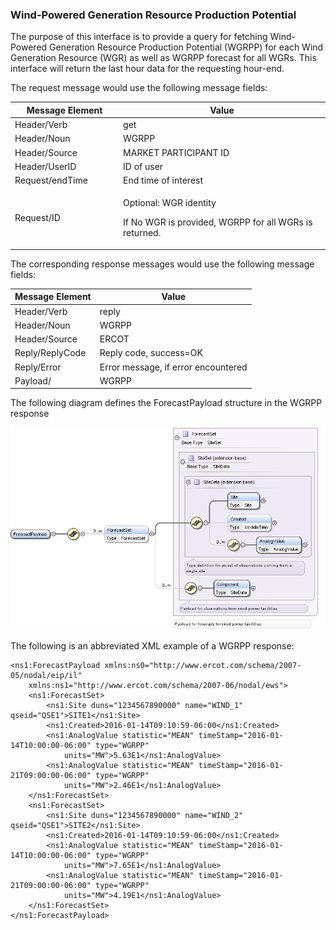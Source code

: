 ### Wind-Powered Generation Resource Production Potential

The purpose of this interface is to provide a query for fetching
Wind-Powered Generation Resource Production Potential (WGRPP) for each
Wind Generation Resource (WGR) as well as WGRPP forecast for all WGRs.
This interface will return the last hour data for the requesting
hour-end.

The request message would use the following message fields:

<table>
<colgroup>
<col style="width: 34%" />
<col style="width: 65%" />
</colgroup>
<thead>
<tr class="header">
<th>Message Element</th>
<th>Value</th>
</tr>
</thead>
<tbody>
<tr class="odd">
<td>Header/Verb</td>
<td>get</td>
</tr>
<tr class="even">
<td>Header/Noun</td>
<td>WGRPP</td>
</tr>
<tr class="odd">
<td>Header/Source</td>
<td>MARKET PARTICIPANT ID</td>
</tr>
<tr class="even">
<td>Header/UserID</td>
<td>ID of user</td>
</tr>
<tr class="odd">
<td>Request/endTime</td>
<td>End time of interest</td>
</tr>
<tr class="even">
<td>Request/ID</td>
<td><p>Optional: WGR identity</p>
<p>If No WGR is provided, WGRPP for all WGRs is returned.</p></td>
</tr>
</tbody>
</table>

The corresponding response messages would use the following message
fields:

| Message Element | Value                               |
|-----------------|-------------------------------------|
| Header/Verb     | reply                               |
| Header/Noun     | WGRPP                               |
| Header/Source   | ERCOT                               |
| Reply/ReplyCode | Reply code, success=OK              |
| Reply/Error     | Error message, if error encountered |
| Payload/        | WGRPP                               |

The following diagram defines the ForecastPayload structure in the WGRPP
response

![ForecastPayload Structure](../Images/ForecastPayload_Structure.jpeg)

The following is an abbreviated XML example of a WGRPP response:

~~~
<ns1:ForecastPayload xmlns:ns0="http://www.ercot.com/schema/2007-05/nodal/eip/il"
    xmlns:ns1="http://www.ercot.com/schema/2007-06/nodal/ews">
    <ns1:ForecastSet>
        <ns1:Site duns="1234567890000" name="WIND_1" qseid="QSE1">SITE1</ns1:Site>
        <ns1:Created>2016-01-14T09:10:59-06:00</ns1:Created>
        <ns1:AnalogValue statistic="MEAN" timeStamp="2016-01-14T10:00:00-06:00" type="WGRPP"
            units="MW">5.63E1</ns1:AnalogValue>
        <ns1:AnalogValue statistic="MEAN" timeStamp="2016-01-21T09:00:00-06:00" type="WGRPP"
            units="MW">2.46E1</ns1:AnalogValue>
    </ns1:ForecastSet>
    <ns1:ForecastSet>
        <ns1:Site duns="1234567890000" name="WIND_2" qseid="QSE1">SITE2</ns1:Site>
        <ns1:Created>2016-01-14T09:10:59-06:00</ns1:Created>
        <ns1:AnalogValue statistic="MEAN" timeStamp="2016-01-14T10:00:00-06:00" type="WGRPP"
            units="MW">7.65E1</ns1:AnalogValue>
        <ns1:AnalogValue statistic="MEAN" timeStamp="2016-01-21T09:00:00-06:00" type="WGRPP"
            units="MW">4.19E1</ns1:AnalogValue>
    </ns1:ForecastSet>
</ns1:ForecastPayload>
~~~
